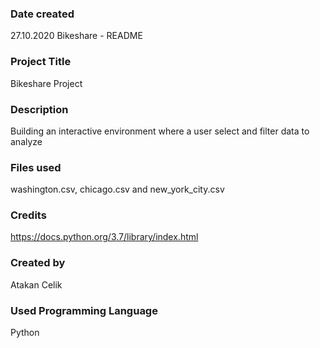 ### Date created
27.10.2020 Bikeshare - README

### Project Title
Bikeshare Project

### Description
Building an interactive environment where a user select and filter data to analyze

### Files used
washington.csv, chicago.csv and new_york_city.csv

### Credits
https://docs.python.org/3.7/library/index.html

### Created by
Atakan Celik

### Used Programming Language
Python
